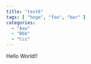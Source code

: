 ```yaml
---
title: "test6"
tags: [ "hoge", "foo", "bar" ]
categories:
  - "Aaa"
  - "Bbb"
  - "Ccc"
---
```


Hello World!!

